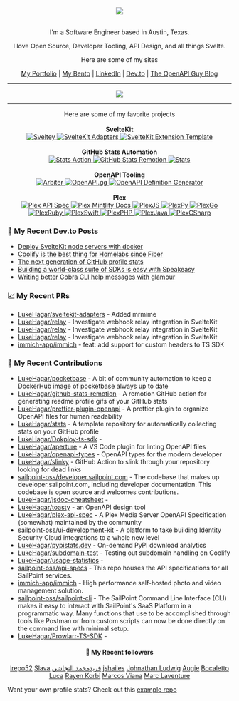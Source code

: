 <div align="center">
   <img src="https://raw.githubusercontent.com/LukeHagar/github-stats-remotion/main/out/readme.gif">
</div>

<div align="center">

<br/>

I'm a Software Engineer based in Austin, Texas.

I love Open Source, Developer Tooling, API Design, and all things Svelte.

Here are some of my sites

[My Portfolio](https://lukehagar.com/) | [My Bento](https://bento.me/lukehagar) | [LinkedIn](https://www.linkedin.com/in/lukehagar/) | [Dev.to](https://dev.to/lukehagar) | [The OpenAPI Guy Blog](https://openapiguy.dev)

<hr/>

<img src="https://algora.io/og/user/LukeHagar" />

<hr/>


</div>

<div align="center">
Here are some of my favorite projects

<br/>
<br/>
<b>SvelteKit</b>
<br/>

<a href="https://github.com/LukeHagar/Sveltey">
  <picture>
    <source
      srcset="https://github-readme-stats.vercel.app/api/pin/?username=LukeHagar&repo=Sveltey&theme=dark&description_lines_count=1"
      media="(prefers-color-scheme: dark)"
    />
    <source
      srcset="https://github-readme-stats.vercel.app/api/pin/?username=LukeHagar&repo=Sveltey&description_lines_count=1"
      media="(prefers-color-scheme: light), (prefers-color-scheme: no-preference)"
    />
    <img src="https://github-readme-stats.vercel.app/api/pin/?username=LukeHagar&repo=Sveltey&description_lines_count=1" alt="Sveltey" />
  </picture>
</a>
<a href="https://github.com/LukeHagar/sveltekit-adapters">
  <picture>
    <source
      srcset="https://github-readme-stats.vercel.app/api/pin/?username=LukeHagar&repo=sveltekit-adapters&theme=dark&description_lines_count=1"
      media="(prefers-color-scheme: dark)"
    />
    <source
      srcset="https://github-readme-stats.vercel.app/api/pin/?username=LukeHagar&repo=sveltekit-adapters&description_lines_count=1"
      media="(prefers-color-scheme: light), (prefers-color-scheme: no-preference)"
    />
    <img src="https://github-readme-stats.vercel.app/api/pin/?username=LukeHagar&repo=sveltekit-adapters&description_lines_count=1" alt="SvelteKit Adapters" />
  </picture>
</a>
<a href="https://github.com/LukeHagar/sveltekit-extension-template">
  <picture>
    <source
      srcset="https://github-readme-stats.vercel.app/api/pin/?username=LukeHagar&repo=sveltekit-extension-template&theme=dark&description_lines_count=1"
      media="(prefers-color-scheme: dark)"
    />
    <source
      srcset="https://github-readme-stats.vercel.app/api/pin/?username=LukeHagar&repo=sveltekit-extension-template&description_lines_count=1"
      media="(prefers-color-scheme: light), (prefers-color-scheme: no-preference)"
    />
    <img src="https://github-readme-stats.vercel.app/api/pin/?username=LukeHagar&repo=sveltekit-extension-template&description_lines_count=1" alt="SvelteKit Extension Template" />
  </picture>
</a>

<br/>
<br/>
<b>GitHub Stats Automation</b>
<br/>

<a href="https://github.com/LukeHagar/stats-action">
  <picture>
    <source
      srcset="https://github-readme-stats.vercel.app/api/pin/?username=LukeHagar&repo=stats-action&theme=dark&description_lines_count=1"
      media="(prefers-color-scheme: dark)"
    />
    <source
      srcset="https://github-readme-stats.vercel.app/api/pin/?username=LukeHagar&repo=stats-action&description_lines_count=1"
      media="(prefers-color-scheme: light), (prefers-color-scheme: no-preference)"
    />
    <img src="https://github-readme-stats.vercel.app/api/pin/?username=LukeHagar&repo=stats-action&description_lines_count=1" alt="Stats Action" />
  </picture>
</a>
<a href="https://github.com/LukeHagar/github-stats-remotion">
  <picture>
    <source
      srcset="https://github-readme-stats.vercel.app/api/pin/?username=LukeHagar&repo=github-stats-remotion&theme=dark&description_lines_count=1"
      media="(prefers-color-scheme: dark)"
    />
    <source
      srcset="https://github-readme-stats.vercel.app/api/pin/?username=LukeHagar&repo=github-stats-remotion&description_lines_count=1"
      media="(prefers-color-scheme: light), (prefers-color-scheme: no-preference)"
    />
    <img src="https://github-readme-stats.vercel.app/api/pin/?username=LukeHagar&repo=github-stats-remotion&description_lines_count=1" alt="GitHub Stats Remotion" />
  </picture>
</a>
<a href="https://github.com/LukeHagar/stats">
  <picture>
    <source
      srcset="https://github-readme-stats.vercel.app/api/pin/?username=LukeHagar&repo=stats&theme=dark&description_lines_count=1"
      media="(prefers-color-scheme: dark)"
    />
    <source
      srcset="https://github-readme-stats.vercel.app/api/pin/?username=LukeHagar&repo=stats&description_lines_count=1"
      media="(prefers-color-scheme: light), (prefers-color-scheme: no-preference)"
    />
    <img src="https://github-readme-stats.vercel.app/api/pin/?username=LukeHagar&repo=stats&description_lines_count=1" alt="Stats" />
  </picture>
</a>

<br/>
<br/>
<b>OpenAPI Tooling</b>
<br/>

<a href="https://github.com/LukeHagar/arbiter">
  <picture>
    <source
      srcset="https://github-readme-stats.vercel.app/api/pin/?username=LukeHagar&repo=arbiter&theme=dark&description_lines_count=1"
      media="(prefers-color-scheme: dark)"
    />
    <source
      srcset="https://github-readme-stats.vercel.app/api/pin/?username=LukeHagar&repo=arbiter&description_lines_count=1"
      media="(prefers-color-scheme: light), (prefers-color-scheme: no-preference)"
    />
    <img src="https://github-readme-stats.vercel.app/api/pin/?username=LukeHagar&repo=arbiter&description_lines_count=1" alt="Arbiter" />
  </picture>
</a>
<a href="https://github.com/LukeHagar/OpenAPI.gg">
  <picture>
    <source
      srcset="https://github-readme-stats.vercel.app/api/pin/?username=LukeHagar&repo=OpenAPI.gg&theme=dark&description_lines_count=1"
      media="(prefers-color-scheme: dark)"
    />
    <source
      srcset="https://github-readme-stats.vercel.app/api/pin/?username=LukeHagar&repo=OpenAPI.gg&description_lines_count=1"
      media="(prefers-color-scheme: light), (prefers-color-scheme: no-preference)"
    />
    <img src="https://github-readme-stats.vercel.app/api/pin/?username=LukeHagar&repo=OpenAPI.gg&description_lines_count=1" alt="OpenAPI.gg" />
  </picture>
</a>
<a href="https://github.com/LukeHagar/openapi-definition-generator">
  <picture>
    <source
      srcset="https://github-readme-stats.vercel.app/api/pin/?username=LukeHagar&repo=openapi-definition-generator&theme=dark&description_lines_count=1"
      media="(prefers-color-scheme: dark)"
    />
    <source
      srcset="https://github-readme-stats.vercel.app/api/pin/?username=LukeHagar&repo=openapi-definition-generator&description_lines_count=1"
      media="(prefers-color-scheme: light), (prefers-color-scheme: no-preference)"
    />
    <img src="https://github-readme-stats.vercel.app/api/pin/?username=LukeHagar&repo=openapi-definition-generator&description_lines_count=1" alt="OpenAPI Definition Generator" />
  </picture>
</a>

<br/>
<br/>
<b>Plex</b>
<br/>

<a href="https://github.com/LukeHagar/plex-api-spec">
  <picture>
    <source
      srcset="https://github-readme-stats.vercel.app/api/pin/?username=LukeHagar&repo=plex-api-spec&theme=dark&description_lines_count=1"
      media="(prefers-color-scheme: dark)"
    />
    <source
      srcset="https://github-readme-stats.vercel.app/api/pin/?username=LukeHagar&repo=plex-api-spec&description_lines_count=1"
      media="(prefers-color-scheme: light), (prefers-color-scheme: no-preference)"
    />
    <img src="https://github-readme-stats.vercel.app/api/pin/?username=LukeHagar&repo=plex-api-spec&description_lines_count=1" alt="Plex API Spec" />
  </picture>
</a>
<a href="https://github.com/LukeHagar/plex-mintlify-docs">
  <picture>
    <source
      srcset="https://github-readme-stats.vercel.app/api/pin/?username=LukeHagar&repo=plex-mintlify-docs&theme=dark&description_lines_count=1"
      media="(prefers-color-scheme: dark)"
    />
    <source
      srcset="https://github-readme-stats.vercel.app/api/pin/?username=LukeHagar&repo=plex-mintlify-docs&description_lines_count=1"
      media="(prefers-color-scheme: light), (prefers-color-scheme: no-preference)"
    />
    <img src="https://github-readme-stats.vercel.app/api/pin/?username=LukeHagar&repo=plex-mintlify-docs&description_lines_count=1" alt="Plex Mintlify Docs" />
  </picture>
</a>
<a href="https://github.com/LukeHagar/plexjs">
  <picture>
    <source
      srcset="https://github-readme-stats.vercel.app/api/pin/?username=LukeHagar&repo=plexjs&theme=dark&description_lines_count=1"
      media="(prefers-color-scheme: dark)"
    />
    <source
      srcset="https://github-readme-stats.vercel.app/api/pin/?username=LukeHagar&repo=plexjs&description_lines_count=1"
      media="(prefers-color-scheme: light), (prefers-color-scheme: no-preference)"
    />
    <img src="https://github-readme-stats.vercel.app/api/pin/?username=LukeHagar&repo=plexjs&description_lines_count=1" alt="PlexJS" />
  </picture>
</a>
<a href="https://github.com/LukeHagar/plexpy">
  <picture>
    <source
      srcset="https://github-readme-stats.vercel.app/api/pin/?username=LukeHagar&repo=plexpy&theme=dark&description_lines_count=1"
      media="(prefers-color-scheme: dark)"
    />
    <source
      srcset="https://github-readme-stats.vercel.app/api/pin/?username=LukeHagar&repo=plexpy&description_lines_count=1"
      media="(prefers-color-scheme: light), (prefers-color-scheme: no-preference)"
    />
    <img src="https://github-readme-stats.vercel.app/api/pin/?username=LukeHagar&repo=plexpy&description_lines_count=1" alt="PlexPy" />
  </picture>
</a>
<a href="https://github.com/LukeHagar/plexgo">
  <picture>
    <source
      srcset="https://github-readme-stats.vercel.app/api/pin/?username=LukeHagar&repo=plexgo&theme=dark&description_lines_count=1"
      media="(prefers-color-scheme: dark)"
    />
    <source
      srcset="https://github-readme-stats.vercel.app/api/pin/?username=LukeHagar&repo=plexgo&description_lines_count=1"
      media="(prefers-color-scheme: light), (prefers-color-scheme: no-preference)"
    />
    <img src="https://github-readme-stats.vercel.app/api/pin/?username=LukeHagar&repo=plexgo&description_lines_count=1" alt="PlexGo" />
  </picture>
</a>
<a href="https://github.com/LukeHagar/plexruby">
  <picture>
    <source
      srcset="https://github-readme-stats.vercel.app/api/pin/?username=LukeHagar&repo=plexruby&theme=dark&description_lines_count=1"
      media="(prefers-color-scheme: dark)"
    />
    <source
      srcset="https://github-readme-stats.vercel.app/api/pin/?username=LukeHagar&repo=plexruby&description_lines_count=1"
      media="(prefers-color-scheme: light), (prefers-color-scheme: no-preference)"
    />
    <img src="https://github-readme-stats.vercel.app/api/pin/?username=LukeHagar&repo=plexruby&description_lines_count=1" alt="PlexRuby" />
  </picture>
</a>
<a href="https://github.com/LukeHagar/plexswift">
  <picture>
    <source
      srcset="https://github-readme-stats.vercel.app/api/pin/?username=LukeHagar&repo=plexswift&theme=dark&description_lines_count=1"
      media="(prefers-color-scheme: dark)"
    />
    <source
      srcset="https://github-readme-stats.vercel.app/api/pin/?username=LukeHagar&repo=plexswift&description_lines_count=1"
      media="(prefers-color-scheme: light), (prefers-color-scheme: no-preference)"
    />
    <img src="https://github-readme-stats.vercel.app/api/pin/?username=LukeHagar&repo=plexswift&description_lines_count=1" alt="PlexSwift" />
  </picture>
</a>
<a href="https://github.com/LukeHagar/plexphp">
  <picture>
    <source
      srcset="https://github-readme-stats.vercel.app/api/pin/?username=LukeHagar&repo=plexphp&theme=dark&description_lines_count=1"
      media="(prefers-color-scheme: dark)"
    />
    <source
      srcset="https://github-readme-stats.vercel.app/api/pin/?username=LukeHagar&repo=plexphp&description_lines_count=1"
      media="(prefers-color-scheme: light), (prefers-color-scheme: no-preference)"
    />
    <img src="https://github-readme-stats.vercel.app/api/pin/?username=LukeHagar&repo=plexphp&description_lines_count=1" alt="PlexPHP" />
  </picture>
</a>
<a href="https://github.com/LukeHagar/plexjava">
  <picture>
    <source
      srcset="https://github-readme-stats.vercel.app/api/pin/?username=LukeHagar&repo=plexjava&theme=dark&description_lines_count=1"
      media="(prefers-color-scheme: dark)"
    />
    <source
      srcset="https://github-readme-stats.vercel.app/api/pin/?username=LukeHagar&repo=plexjava&description_lines_count=1"
      media="(prefers-color-scheme: light), (prefers-color-scheme: no-preference)"
    />
    <img src="https://github-readme-stats.vercel.app/api/pin/?username=LukeHagar&repo=plexjava&description_lines_count=1" alt="PlexJava" />
  </picture>
</a>
<a href="https://github.com/LukeHagar/plexcsharp">
  <picture>
    <source
      srcset="https://github-readme-stats.vercel.app/api/pin/?username=LukeHagar&repo=plexcsharp&theme=dark&description_lines_count=1"
      media="(prefers-color-scheme: dark)"
    />
    <source
      srcset="https://github-readme-stats.vercel.app/api/pin/?username=LukeHagar&repo=plexcsharp&description_lines_count=1"
      media="(prefers-color-scheme: light), (prefers-color-scheme: no-preference)"
    />
    <img src="https://github-readme-stats.vercel.app/api/pin/?username=LukeHagar&repo=plexcsharp&description_lines_count=1" alt="PlexCSharp" />
  </picture>
</a>

</div>

### 📜 My Recent Dev.to Posts

- [Deploy SvelteKit node servers with docker](https://dev.to/lukehagar/deploy-sveltekit-node-servers-with-docker-1ep7)
- [Coolify is the best thing for Homelabs since Fiber](https://dev.to/lukehagar/coolify-is-the-best-thing-for-homelabs-since-fiber-1kb5)
- [The next generation of GitHub profile stats](https://dev.to/lukehagar/the-next-generation-of-github-profile-stats-1nh8)
- [Building a world-class suite of SDKs is easy with Speakeasy](https://dev.to/lukehagar/building-a-world-class-suite-of-sdks-is-easy-with-speakeasy-37ba)
- [Writing better Cobra CLI help messages with glamour](https://dev.to/lukehagar/writing-better-cobra-cli-help-messages-with-glamour-1525)

### 📈 My Recent PRs

- [LukeHagar/sveltekit-adapters](https://github.com/LukeHagar/sveltekit-adapters/pull/14) - Added mrmime
- [LukeHagar/relay](https://github.com/LukeHagar/relay/pull/4) - Investigate webhook relay integration in SvelteKit
- [LukeHagar/relay](https://github.com/LukeHagar/relay/pull/3) - Investigate webhook relay integration in SvelteKit
- [LukeHagar/relay](https://github.com/LukeHagar/relay/pull/2) - Investigate webhook relay integration in SvelteKit
- [immich-app/immich](https://github.com/immich-app/immich/pull/21205) - feat: add support for custom headers to TS SDK

### 👷 My Recent Contributions

- [LukeHagar/pocketbase](https://github.com/LukeHagar/pocketbase) - A bit of community automation to keep a DockerHub image of pocketbase always up to date
- [LukeHagar/github-stats-remotion](https://github.com/LukeHagar/github-stats-remotion) - A remotion GitHub action for generating readme profile gifs of your GitHub stats
- [LukeHagar/prettier-plugin-openapi](https://github.com/LukeHagar/prettier-plugin-openapi) - A prettier plugin to organize OpenAPI files for human readability
- [LukeHagar/stats](https://github.com/LukeHagar/stats) - A template repository for automatically collecting stats on your GitHub profile
- [LukeHagar/Dokploy-ts-sdk](https://github.com/LukeHagar/Dokploy-ts-sdk) - 
- [LukeHagar/aperture](https://github.com/LukeHagar/aperture) - A VS Code plugin for linting OpenAPI files
- [LukeHagar/openapi-types](https://github.com/LukeHagar/openapi-types) - OpenAPI types for the modern developer
- [LukeHagar/slinky](https://github.com/LukeHagar/slinky) - GitHub Action to slink through your repository looking for dead links
- [sailpoint-oss/developer.sailpoint.com](https://github.com/sailpoint-oss/developer.sailpoint.com) - The codebase that makes up developer.sailpoint.com, including developer documentation. This codebase is open source and welcomes contributions.
- [LukeHagar/jsdoc-cheatsheet](https://github.com/LukeHagar/jsdoc-cheatsheet) - 
- [LukeHagar/toasty](https://github.com/LukeHagar/toasty) - an OpenAPI design tool
- [LukeHagar/plex-api-spec](https://github.com/LukeHagar/plex-api-spec) - A Plex Media Server OpenAPI Specification (somewhat) maintained by the community
- [sailpoint-oss/ui-development-kit](https://github.com/sailpoint-oss/ui-development-kit) - A platform to take building Identity Security Cloud integrations to a whole new level
- [LukeHagar/pypistats.dev](https://github.com/LukeHagar/pypistats.dev) - On-demand PyPI download analytics
- [LukeHagar/subdomain-test](https://github.com/LukeHagar/subdomain-test) - Testing out subdomain handling on Coolify
- [LukeHagar/usage-statistics](https://github.com/LukeHagar/usage-statistics) - 
- [sailpoint-oss/api-specs](https://github.com/sailpoint-oss/api-specs) - This repo houses the API specifications for all SailPoint services.
- [immich-app/immich](https://github.com/immich-app/immich) - High performance self-hosted photo and video management solution.
- [sailpoint-oss/sailpoint-cli](https://github.com/sailpoint-oss/sailpoint-cli) - The SailPoint Command Line Interface (CLI) makes it easy to interact with SailPoint&#39;s SaaS Platform in a programmatic way. Many functions that use to be accomplished through tools like Postman or from custom scripts can now be done directly on the command line with minimal setup.
- [LukeHagar/Prowlarr-TS-SDK](https://github.com/LukeHagar/Prowlarr-TS-SDK) - 

<div align="center">

#### 👯 My Recent followers

[lrepo52](https://github.com/lrepo52)
[Slava](https://github.com/slavaGanzin)
[فريدمحمد النجاشي](https://github.com/b03073557)
[jshailes](https://github.com/jshailes)
[Johnathan Ludwig](https://github.com/johnathanludwig)
[Augie](https://github.com/AugusDogus)
[Bocaletto Luca](https://github.com/bocaletto-luca)
[Rayen Korbi](https://github.com/korbirayen)
[Marcos Viana](https://github.com/Maarcosv99)
[Marc Laventure](https://github.com/marclave)

</div>

Want your own profile stats? Check out this [example repo](https://github.com/LukeHagar/profile-stats)


